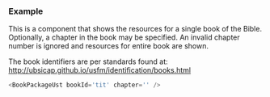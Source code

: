 
### Example

This is a component that shows the resources for a single book of the Bible. Optionally, a chapter in the book may be specified. An invalid chapter number is ignored and resources for entire book are shown.

The book identifiers are per standards found at:
http://ubsicap.github.io/usfm/identification/books.html

```js
<BookPackageUst bookId='tit' chapter='' />
```


